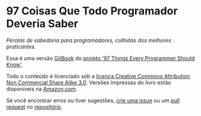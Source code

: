 97 Coisas Que Todo Programador Deveria Saber
======

*Pérolas de sabedoria para programadores, colhidas dos melhores praticantes.*

Essa é uma versão [GitBook](https://www.gitbook.io) do [projeto '97 Things Every Programmer Should Know'](http://programmer.97things.oreilly.com/wiki/index.php/97_Things_Every_Programmer_Should_Know).

Todo o conteúdo é licenciado sob a [licença Creative Commons Attribution Non Commercial Share Alike 3.0](http://creativecommons.org/licenses/by-nc-sa/3.0/). Versões impressas do livro estão disponíveis na [Amazon.com](http://www.amazon.com/Things-Every-Programmer-Should-Know/dp/0596809484).

Se você encontrar erros ou tiver sugestões, [crie uma issue](https://github.com/97-things/97-things-every-programmer-should-know/issues) ou um [pull request](https://github.com/97-things/97-things-every-programmer-should-know/pulls) no [repositório](https://github.com/97-things/97-things-every-programmer-should-know).
